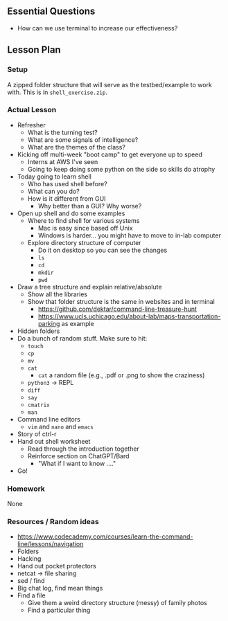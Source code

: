 ## Essential Questions

- How can we use terminal to increase our effectiveness?

## Lesson Plan

### Setup

A zipped folder structure that will serve as the testbed/example to work with.
This is in `shell_exercise.zip`.

### Actual Lesson

- Refresher
    - What is the turning test?
    - What are some signals of intelligence?
    - What are the themes of the class?
- Kicking off multi-week "boot camp" to get everyone up to speed
    - Interns at AWS I've seen
    - Going to keep doing some python on the side so skills do atrophy
- Today going to learn shell
    - Who has used shell before?
    - What can you do?
    - How is it different from GUI
        - Why better than a GUI? Why worse?
- Open up shell and do some examples
    - Where to find shell for various systems
        - Mac is easy since based off Unix
        - Windows is harder... you might have to move to in-lab computer
    - Explore directory structure of computer
        - Do it on desktop so you can see the changes
        - `ls`
        - `cd`
        - `mkdir`
        - `pwd`
- Draw a tree structure and explain relative/absolute
    - Show all the libraries
    - Show that folder structure is the same in websites and in terminal
        - https://github.com/dektar/command-line-treasure-hunt
        - https://www.ucls.uchicago.edu/about-lab/maps-transportation-parking as example
- Hidden folders
- Do a bunch of random stuff. Make sure to hit:
    - `touch`
    - `cp`
    - `mv`
    - `cat`
        - `cat` a random file (e.g., .pdf or .png to show the craziness)
    - `python3` -> REPL
    - `diff`
    - `say`
    - `cmatrix`
    - `man`
- Command line editors
    - `vim` and `nano` and `emacs`
- Story of ctrl-r
- Hand out shell worksheet
    - Read through the introduction together
    - Reinforce section on ChatGPT/Bard
        - "What if I want to know ...."
- Go!

### Homework

None

### Resources / Random ideas

- https://www.codecademy.com/courses/learn-the-command-line/lessons/navigation
- Folders
- Hacking
- Hand out pocket protectors
- netcat -> file sharing
- sed / find
- Big chat log, find mean things
- Find a file
    - Give them a weird directory structure (messy) of family photos
    - Find a particular thing